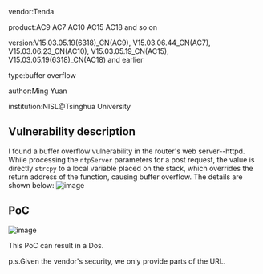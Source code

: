 vendor:Tenda

product:AC9 AC7 AC10 AC15 AC18 and so on

version:V15.03.05.19(6318)_CN(AC9), V15.03.06.44_CN(AC7), V15.03.06.23_CN(AC10), V15.03.05.19_CN(AC15), V15.03.05.19(6318)_CN(AC18) and earlier

type:buffer overflow

author:Ming Yuan

institution:NISL@Tsinghua University


Vulnerability description
-------------------------
I found a buffer overflow vulnerability in the router's web server--httpd. While processing the `ntpServer` parameters for a post request, the value is directly `strcpy` to a local variable placed on the stack, which overrides the return address of the function, causing buffer overflow. The details are shown below:
![image](https://github.com/ZIllR0/Routers/blob/master/Tenda/images/stack3.jpg)

PoC
-------------------------

![image](https://github.com/ZIllR0/Routers/blob/master/Tenda/images/stack4.jpg)

This PoC can result in a Dos. 


p.s.Given the vendor's security, we only provide parts of the URL.
